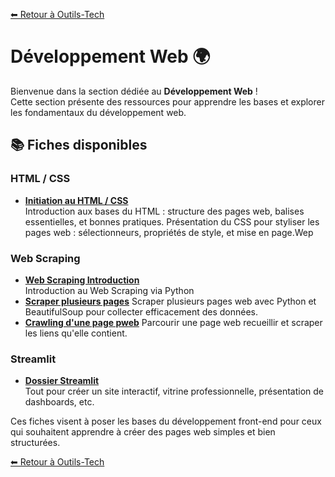 [⬅ Retour à Outils-Tech](../README.md)

# Développement Web 🌍

Bienvenue dans la section dédiée au **Développement Web** !  
Cette section présente des ressources pour apprendre les bases et explorer les fondamentaux du développement web.

## 📚 Fiches disponibles

### HTML / CSS

- **[Initiation au HTML / CSS](./data/intro_html_css.md)**  
  Introduction aux bases du HTML : structure des pages web, balises essentielles, et bonnes pratiques.
  Présentation du CSS pour styliser les pages web : sélectionneurs, propriétés de style, et mise en page.Wep

### Web Scraping

- **[Web Scraping Introduction](./data/web_scraping_intro.md)**  
  Introduction au Web Scraping via Python
- **[Scraper plusieurs pages](./data/web_scraping_multipage.md)**
  Scraper plusieurs pages web avec Python et BeautifulSoup pour collecter efficacement des données.
- **[Crawling d'une page pweb](./data/web_scraping_crawling.md)**
  Parcourir une page web recueillir et scraper les liens qu'elle contient.

### Streamlit

- **[Dossier Streamlit](./data/streamlit/README.md)**  
  Tout pour créer un site interactif, vitrine professionnelle, présentation de dashboards, etc.

Ces fiches visent à poser les bases du développement front-end pour ceux qui souhaitent apprendre à créer des pages web simples et bien structurées.


[⬅ Retour à Outils-Tech](../README.md)
